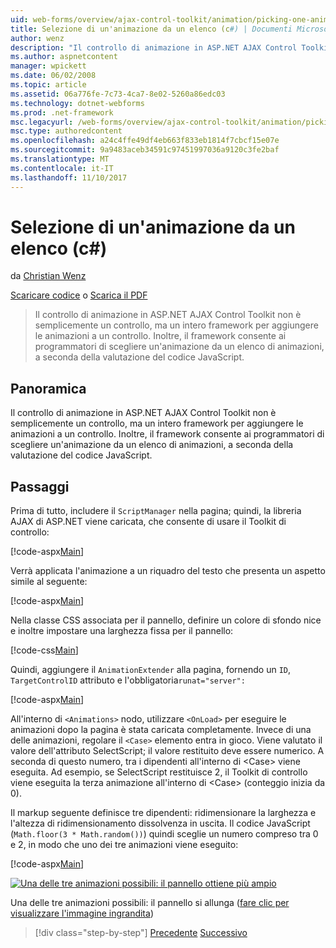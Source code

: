 ```yaml
---
uid: web-forms/overview/ajax-control-toolkit/animation/picking-one-animation-out-of-a-list-cs
title: Selezione di un'animazione da un elenco (c#) | Documenti Microsoft
author: wenz
description: "Il controllo di animazione in ASP.NET AJAX Control Toolkit non è semplicemente un controllo, ma un intero framework per aggiungere le animazioni a un controllo. Il framework anche autoriz..."
ms.author: aspnetcontent
manager: wpickett
ms.date: 06/02/2008
ms.topic: article
ms.assetid: 06a776fe-7c73-4ca7-8e02-5260a86edc03
ms.technology: dotnet-webforms
ms.prod: .net-framework
msc.legacyurl: /web-forms/overview/ajax-control-toolkit/animation/picking-one-animation-out-of-a-list-cs
msc.type: authoredcontent
ms.openlocfilehash: a24c4ffe49df4eb663f833eb1814f7cbcf15e07e
ms.sourcegitcommit: 9a9483aceb34591c97451997036a9120c3fe2baf
ms.translationtype: MT
ms.contentlocale: it-IT
ms.lasthandoff: 11/10/2017
---
```

<a name="picking-one-animation-out-of-a-list-c"></a>Selezione di un'animazione da un elenco (c#)
====================
da [Christian Wenz](https://github.com/wenz)

[Scaricare codice](http://download.microsoft.com/download/f/9/a/f9a26acd-8df4-4484-8a18-199e4598f411/Animation5.cs.zip) o [Scarica il PDF](http://download.microsoft.com/download/6/7/1/6718d452-ff89-4d3f-a90e-c74ec2d636a3/animation5CS.pdf)

> Il controllo di animazione in ASP.NET AJAX Control Toolkit non è semplicemente un controllo, ma un intero framework per aggiungere le animazioni a un controllo. Inoltre, il framework consente ai programmatori di scegliere un'animazione da un elenco di animazioni, a seconda della valutazione del codice JavaScript.


## <a name="overview"></a>Panoramica

Il controllo di animazione in ASP.NET AJAX Control Toolkit non è semplicemente un controllo, ma un intero framework per aggiungere le animazioni a un controllo. Inoltre, il framework consente ai programmatori di scegliere un'animazione da un elenco di animazioni, a seconda della valutazione del codice JavaScript.

## <a name="steps"></a>Passaggi

Prima di tutto, includere il `ScriptManager` nella pagina; quindi, la libreria AJAX di ASP.NET viene caricata, che consente di usare il Toolkit di controllo:

[!code-aspx[Main](picking-one-animation-out-of-a-list-cs/samples/sample1.aspx)]

Verrà applicata l'animazione a un riquadro del testo che presenta un aspetto simile al seguente:

[!code-aspx[Main](picking-one-animation-out-of-a-list-cs/samples/sample2.aspx)]

Nella classe CSS associata per il pannello, definire un colore di sfondo nice e inoltre impostare una larghezza fissa per il pannello:

[!code-css[Main](picking-one-animation-out-of-a-list-cs/samples/sample3.css)]

Quindi, aggiungere il `AnimationExtender` alla pagina, fornendo un `ID`, `TargetControlID` attributo e l'obbligatoria`runat="server":`

[!code-aspx[Main](picking-one-animation-out-of-a-list-cs/samples/sample4.aspx)]

All'interno di `<Animations>` nodo, utilizzare `<OnLoad>` per eseguire le animazioni dopo la pagina è stata caricata completamente. Invece di una delle animazioni, regolare il `<Case>` elemento entra in gioco. Viene valutato il valore dell'attributo SelectScript; il valore restituito deve essere numerico. A seconda di questo numero, tra i dipendenti all'interno di &lt;Case&gt; viene eseguita. Ad esempio, se SelectScript restituisce 2, il Toolkit di controllo viene eseguita la terza animazione all'interno di &lt;Case&gt; (conteggio inizia da 0).

Il markup seguente definisce tre dipendenti: ridimensionare la larghezza e l'altezza di ridimensionamento dissolvenza in uscita. Il codice JavaScript (`Math.floor(3 * Math.random())`) quindi sceglie un numero compreso tra 0 e 2, in modo che uno dei tre animazioni viene eseguito:

[!code-aspx[Main](picking-one-animation-out-of-a-list-cs/samples/sample5.aspx)]


[![Una delle tre animazioni possibili: il pannello ottiene più ampio](picking-one-animation-out-of-a-list-cs/_static/image2.png)](picking-one-animation-out-of-a-list-cs/_static/image1.png)

Una delle tre animazioni possibili: il pannello si allunga ([fare clic per visualizzare l'immagine ingrandita](picking-one-animation-out-of-a-list-cs/_static/image3.png))

>[!div class="step-by-step"]
[Precedente](animation-depending-on-a-condition-cs.md)
[Successivo](animating-in-response-to-user-interaction-cs.md)
